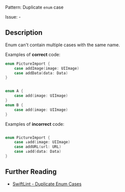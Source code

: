 Pattern: Duplicate `enum` case

Issue: -

## Description

Enum can't contain multiple cases with the same name.

Examples of **correct** code:

```swift
enum PictureImport {
    case addImage(image: UIImage)
    case addData(data: Data)
}


enum A {
    case add(image: UIImage)
}
enum B {
    case add(image: UIImage)
}

```
Examples of **incorrect** code:
```swift

enum PictureImport {
    case ↓add(image: UIImage)
    case addURL(url: URL)
    case ↓add(data: Data)
}

```

## Further Reading

* [SwiftLint - Duplicate Enum Cases](https://github.com/realm/SwiftLint/blob/master/Rules.md#duplicate-enum-cases)